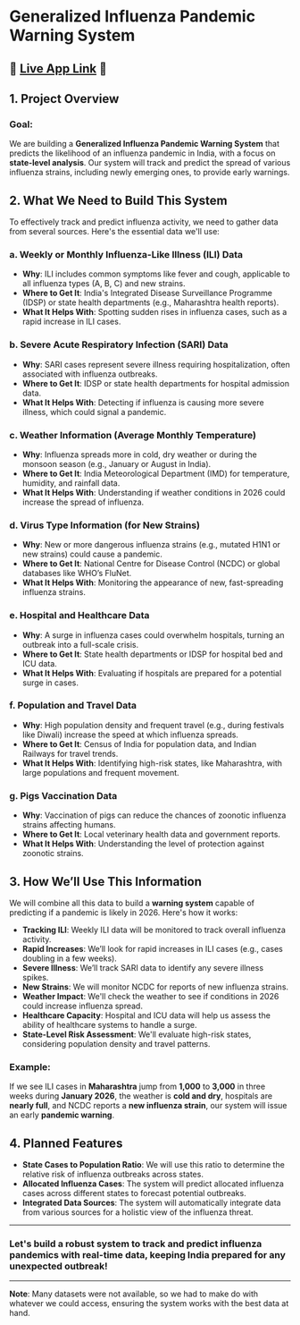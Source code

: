 # Generalized Influenza Pandemic Warning System

## 🚀 [**Live App Link**](https://influenzapred1model.streamlit.app/) 🚀

## 1. Project Overview

### Goal:
We are building a **Generalized Influenza Pandemic Warning System** that predicts the likelihood of an influenza pandemic in India, with a focus on **state-level analysis**. Our system will track and predict the spread of various influenza strains, including newly emerging ones, to provide early warnings.

## 2. What We Need to Build This System

To effectively track and predict influenza activity, we need to gather data from several sources. Here's the essential data we'll use:

### a. **Weekly or Monthly Influenza-Like Illness (ILI) Data**
- **Why**: ILI includes common symptoms like fever and cough, applicable to all influenza types (A, B, C) and new strains.
- **Where to Get It**: India's Integrated Disease Surveillance Programme (IDSP) or state health departments (e.g., Maharashtra health reports).
- **What It Helps With**: Spotting sudden rises in influenza cases, such as a rapid increase in ILI cases.

### b. **Severe Acute Respiratory Infection (SARI) Data**
- **Why**: SARI cases represent severe illness requiring hospitalization, often associated with influenza outbreaks.
- **Where to Get It**: IDSP or state health departments for hospital admission data.
- **What It Helps With**: Detecting if influenza is causing more severe illness, which could signal a pandemic.

### c. **Weather Information (Average Monthly Temperature)**
- **Why**: Influenza spreads more in cold, dry weather or during the monsoon season (e.g., January or August in India).
- **Where to Get It**: India Meteorological Department (IMD) for temperature, humidity, and rainfall data.
- **What It Helps With**: Understanding if weather conditions in 2026 could increase the spread of influenza.

### d. **Virus Type Information (for New Strains)**
- **Why**: New or more dangerous influenza strains (e.g., mutated H1N1 or new strains) could cause a pandemic.
- **Where to Get It**: National Centre for Disease Control (NCDC) or global databases like WHO’s FluNet.
- **What It Helps With**: Monitoring the appearance of new, fast-spreading influenza strains.

### e. **Hospital and Healthcare Data**
- **Why**: A surge in influenza cases could overwhelm hospitals, turning an outbreak into a full-scale crisis.
- **Where to Get It**: State health departments or IDSP for hospital bed and ICU data.
- **What It Helps With**: Evaluating if hospitals are prepared for a potential surge in cases.

### f. **Population and Travel Data**
- **Why**: High population density and frequent travel (e.g., during festivals like Diwali) increase the speed at which influenza spreads.
- **Where to Get It**: Census of India for population data, and Indian Railways for travel trends.
- **What It Helps With**: Identifying high-risk states, like Maharashtra, with large populations and frequent movement.

### g. **Pigs Vaccination Data**
- **Why**: Vaccination of pigs can reduce the chances of zoonotic influenza strains affecting humans.
- **Where to Get It**: Local veterinary health data and government reports.
- **What It Helps With**: Understanding the level of protection against zoonotic strains.

## 3. How We’ll Use This Information

We will combine all this data to build a **warning system** capable of predicting if a pandemic is likely in 2026. Here's how it works:

- **Tracking ILI**: Weekly ILI data will be monitored to track overall influenza activity.
- **Rapid Increases**: We’ll look for rapid increases in ILI cases (e.g., cases doubling in a few weeks).
- **Severe Illness**: We’ll track SARI data to identify any severe illness spikes.
- **New Strains**: We will monitor NCDC for reports of new influenza strains.
- **Weather Impact**: We'll check the weather to see if conditions in 2026 could increase influenza spread.
- **Healthcare Capacity**: Hospital and ICU data will help us assess the ability of healthcare systems to handle a surge.
- **State-Level Risk Assessment**: We'll evaluate high-risk states, considering population density and travel patterns.

### Example:
If we see ILI cases in **Maharashtra** jump from **1,000** to **3,000** in three weeks during **January 2026**, the weather is **cold and dry**, hospitals are **nearly full**, and NCDC reports a **new influenza strain**, our system will issue an early **pandemic warning**.

## 4. Planned Features

- **State Cases to Population Ratio**: We will use this ratio to determine the relative risk of influenza outbreaks across states.
- **Allocated Influenza Cases**: The system will predict allocated influenza cases across different states to forecast potential outbreaks.
- **Integrated Data Sources**: The system will automatically integrate data from various sources for a holistic view of the influenza threat.

---

### Let's build a robust system to track and predict **influenza pandemics** with real-time data, keeping India prepared for any unexpected outbreak!

---

**Note**: Many datasets were not available, so we had to make do with whatever we could access, ensuring the system works with the best data at hand.
